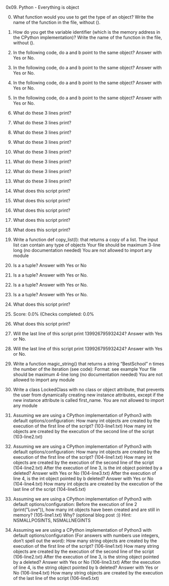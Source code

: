 0x09. Python - Everything is object

0. What function would you use to get the type of an object?
Write the name of the function in the file, without ().

1. How do you get the variable identifier (which is the memory address in the CPython implementation)?
Write the name of the function in the file, without ().

2. In the following code, do a and b point to the same object? Answer with Yes or No.

3. In the following code, do a and b point to the same object? Answer with Yes or No.

4. In the following code, do a and b point to the same object? Answer with Yes or No.

5. In the following code, do a and b point to the same object? Answer with Yes or No.

6. What do these 3 lines print?

7. What do these 3 lines print?

8. What do these 3 lines print?

9. What do these 3 lines print?

10. What do these 3 lines print?

11. What do these 3 lines print?

12. What do these 3 lines print?

13. What do these 3 lines print?

14. What does this script print?

15. What does this script print?

16. What does this script print?

17. What does this script print?

18. What does this script print?

19. Write a function def copy_list(l): that returns a copy of a list.
The input list can contain any type of objects
Your file should be maximum 3-line long (no documentation needed)
You are not allowed to import any module

20. Is a a tuple? Answer with Yes or No

21. Is a a tuple? Answer with Yes or No.

22. Is a a tuple? Answer with Yes or No.

23. Is a a tuple? Answer with Yes or No.

24. What does this script print?

25. Score: 0.0% (Checks completed: 0.0%

26. What does this script print?

27. Will the last line of this script print 139926795932424? Answer with Yes or No.

28. Will the last line of this script print 139926795932424? Answer with Yes or No.

29. Write a function magic_string() that returns a string “BestSchool” n times the number of the iteration (see code):
Format: see example
Your file should be maximum 4-line long (no documentation needed)
You are not allowed to import any module

30. Write a class LockedClass with no class or object attribute, that prevents the user from dynamically creating new instance attributes, except if the new instance attribute is called first_name.
You are not allowed to import any module

31. Assuming we are using a CPython implementation of Python3 with default options/configuration:
How many int objects are created by the execution of the first line of the script? (103-line1.txt)
How many int objects are created by the execution of the second line of the script (103-line2.txt)

32. Assuming we are using a CPython implementation of Python3 with default options/configuration:
How many int objects are created by the execution of the first line of the script? (104-line1.txt)
How many int objects are created by the execution of the second line of the script (104-line2.txt)
After the execution of line 3, is the int object pointed by a deleted? Answer with Yes or No (104-line3.txt)
After the execution of line 4, is the int object pointed by b deleted? Answer with Yes or No (104-line4.txt)
How many int objects are created by the execution of the last line of the script (104-line5.txt)

33. Assuming we are using a CPython implementation of Python3 with default options/configuration:
Before the execution of line 2 (print("Love")), how many int objects have been created and are still in memory? (105-line1.txt)
Why? (optional blog post :))
Hint: NSMALLPOSINTS, NSMALLNEGINTS

34. Assuming we are using a CPython implementation of Python3 with default options/configuration (For answers with numbers use integers, don’t spell out the word):
How many string objects are created by the execution of the first line of the script? (106-line1.txt)
How many string objects are created by the execution of the second line of the script (106-line2.txt)
After the execution of line 3, is the string object pointed by a deleted? Answer with Yes or No (106-line3.txt)
After the execution of line 4, is the string object pointed by b deleted? Answer with Yes or No (106-line4.txt)
How many string objects are created by the execution of the last line of the script (106-line5.txt)

